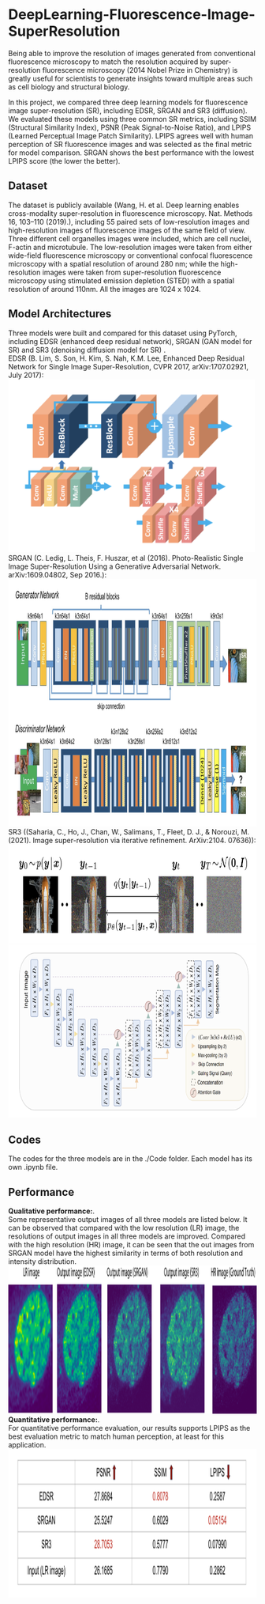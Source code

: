 # DeepLearning-Fluorescence-Image-SuperResolution
Being able to improve the resolution of images generated from conventional fluorescence microscopy to match the resolution acquired by super-resolution fluorescence microscopy (2014 Nobel Prize in Chemistry) is greatly useful for scientists to generate insights toward multiple areas such as cell biology and structural biology.

In this project, we compared three deep learning models for fluorescence image super-resolution (SR), including EDSR, SRGAN and SR3 (diffusion). We evaluated these models using three common SR metrics, including SSIM (Structural Similarity Index), PSNR (Peak Signal-to-Noise Ratio), and LPIPS (Learned Perceptual Image Patch Similarity). LPIPS agrees well with human perception of SR fluorescence images and was selected as the final metric for model comparison. SRGAN shows the best performance with the lowest LPIPS score (the lower the better).

## Dataset
The dataset is publicly available (Wang, H. et al. Deep learning enables cross-modality super-resolution in fluorescence microscopy. Nat. Methods 16, 103–110 (2019).), including 55 paired sets of low-resolution images and high-resolution images of fluorescence images of the same field of view. Three different cell organelles images were included, which are cell nuclei, F-actin and microtubule. The low-resolution images were taken from either wide-field fluorescence microscopy or conventional confocal fluorescence microscopy with a spatial resolution of around 280 nm; while the high-resolution images were taken from super-resolution fluorescence microscopy using stimulated emission depletion (STED) with a spatial resolution of around 110nm. All the images are 1024 x 1024.

## Model Architectures
Three models were built and compared for this dataset using PyTorch, including EDSR (enhanced deep residual network), SRGAN (GAN model for SR)  and SR3 (denoising diffusion model for SR) .<br>
EDSR (B. Lim, S. Son, H. Kim, S. Nah, K.M. Lee, Enhanced Deep Residual Network for Single Image Super-Resolution, CVPR 2017,  arXiv:1707.02921, July 2017): <br>
<img src="./EDSR.png" alt="alt text" width="500" height="350"> <br>
SRGAN (C. Ledig, L. Theis, F. Huszar, et al (2016). Photo-Realistic Single Image Super-Resolution Using a Generative Adversarial Network. arXiv:1609.04802, Sep 2016.): <br>
<img src="./SRGAN.png" alt="alt text" width="1000" height="500"> <br>
SR3 ((Saharia, C., Ho, J., Chan, W., Salimans, T., Fleet, D. J., & Norouzi, M. (2021). Image super-resolution via iterative refinement. ArXiv:2104. 07636)): <br>
<img src="./diffusion.png" alt="alt text" width="800" height="200"> <br>
<img src="./diffusion2.png" alt="alt text" width="1000" height="350"> <br>


## Codes
The codes for the three models are in the ./Code folder. Each model has its own .ipynb file.

## Performance
**Qualitative performance:**. <br>
Some representative output images of all three models are listed below. It can be observed that compared with the low resolution (LR) image, the resolutions of output images in all three models are improved. Compared with the high resolution (HR) image, it can be seen that the out images from SRGAN model have the highest similarity in terms of both resolution and intensity distribution. <br>
<img src="./image_sr_fluo.png" alt="alt text" width="1000" height="300"> <br>
**Quantitative performance:**. <br>
For quantitative performance evaluation, our results supports LPIPS as the best evaluation metric to match human perception, at least for this application. <br>
<img src="./table_model_performance.png" alt="alt text" width="1000" height="300"> <br>


